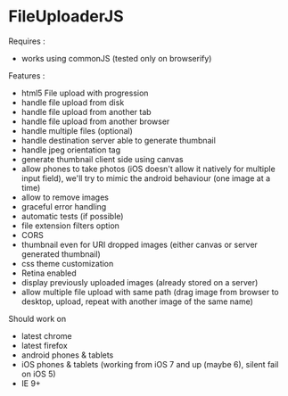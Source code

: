 FileUploaderJS
==============

Requires : 
* works using commonJS (tested only on browserify)

Features :

* html5 File upload with progression
* handle file upload from disk
* handle file upload from another tab
* handle file upload from another browser
* handle multiple files (optional)
* handle destination server able to generate thumbnail
* handle jpeg orientation tag
* generate thumbnail client side using canvas
* allow phones to take photos (iOS doesn't allow it natively for multiple input field), we'll try to mimic the android behaviour (one image at a time)
* allow to remove images
* graceful error handling
* automatic tests (if possible)
* file extension filters option
* CORS
* thumbnail even for URI dropped images (either canvas or server generated thumbnail)
* css theme customization
* Retina enabled
* display previously uploaded images (already stored on a server)
* allow multiple file upload with same path (drag image from browser to desktop, upload, repeat with another image of the same name)

Should work on 

* latest chrome
* latest firefox
* android phones & tablets
* iOS phones & tablets (working from iOS 7 and up (maybe 6), silent fail on iOS 5)
* IE 9+